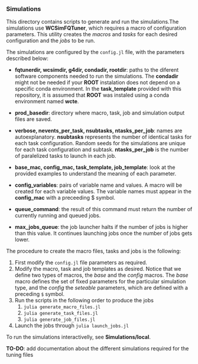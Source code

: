 ### **Simulations**

This directory contains scripts to generate and run the simulations.The simulations use **WCSimFQTuner**, which requires a macro of configuration parameters. This utility creates the *macros* and *tasks* for each desired configuration and the *jobs* to be run.

The simulations are configured by the `config.jl` file, with the parameters described below:

- **fqtunerdir, wcsimdir, g4dir, condadir, rootdir**: paths to the diferent software components needed to run the simulations. The **condadir** might not be needed if your **ROOT** instalation does not depend on a specific conda environment. In the **task_template** provided with this repository, it is assumed that **ROOT** was instaled using a conda environment named **wcte**.

- **prod_basedir**: directory where macro, task, job and simulation output files are saved.

- **verbose, nevents_per_task, nsubtasks, ntasks_per_job**: names are autoexplanatory. **nsubtasks** represents the number of identical tasks for each task configuration. Random seeds for the simulations are unique for each task configuration and subtask. **ntasks_per_job** is the number of paralelized tasks to launch in each job.

- **base_mac, config_mac, task_template, job_template**: look at the provided examples to understand the meaning of each parameter.

- **config_variables**: pairs of variable name and values. A macro will be created for each variable values. The variable names must appear in the **config_mac** with a preceeding $ symbol.

- **queue_command**: the result of this command must return the number of currently running and queued jobs.

- **max_jobs_queue**: the job launcher halts if the number of jobs is higher than this value. It continues launching jobs once the number of jobs gets lower.

The procedure to create the macro files, tasks and jobs is the following:
1) First modify the `config.jl` file parameters as required.
2) Modify the macro, task and job templates as desired. Notice that we define two types of macros, the *base* and the *config* macros. The *base* macro defines the set of fixed parameters for the particular simulation type, and the *config* the *seteable* parameters, which are defined with a preceding `$` symbol.
3) Run the scripts in the following order to produce the jobs
    1) `julia generate_macro_files.jl`
    2) `julia generate_task_files.jl`
    3) `julia generate_job_files.jl`
4) Launch the jobs through `julia launch_jobs.jl`

To run the simulations interactivelly, see **Simulations/local**.

**TO-DO**: add documentation about the different simulations required for the tuning files